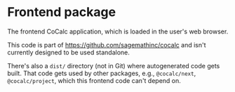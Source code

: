 # Frontend package

The frontend CoCalc application, which is loaded in the user's web browser.

This code is part of https://github.com/sagemathinc/cocalc and isn't currently designed to be used standalone.

There's also a `dist/` directory (not in Git) where autogenerated code gets built.  That
code gets used by other packages, e.g., `@cocalc/next`, `@cocalc/project`, which this
frontend code can't depend on.

